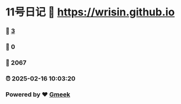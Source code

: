 # 11号日记 :link: https://wrisin.github.io 
### :page_facing_up: [3](https://wrisin.github.io/tag.html) 
### :speech_balloon: 0 
### :hibiscus: 2067 
### :alarm_clock: 2025-02-16 10:03:20 
### Powered by :heart: [Gmeek](https://github.com/Meekdai/Gmeek)
